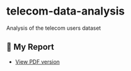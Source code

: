# telecom-data-analysis
Analysis of the telecom users dataset


## 📘 My Report

- [View PDF version](https://github.com/JoeMburu/telecom-data-analysis/blob/main/Ass14_telecom_users.pdf)
